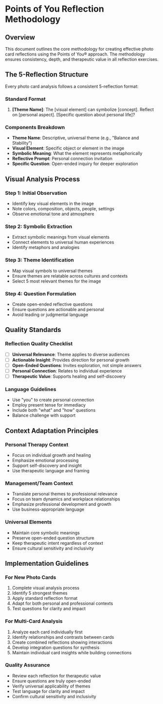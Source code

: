 # Points of You Reflection Methodology

## Overview
This document outlines the core methodology for creating effective photo card reflections using the Points of You® approach. The methodology ensures consistency, depth, and therapeutic value in all reflection exercises.

## The 5-Reflection Structure

Every photo card analysis follows a consistent 5-reflection format:

### Standard Format
1. **[Theme Name]**: The [visual element] can symbolize [concept]. Reflect on [personal aspect]. [Specific question about personal life]?

### Components Breakdown
- **Theme Name**: Descriptive, universal theme (e.g., "Balance and Stability")
- **Visual Element**: Specific object or element in the image
- **Symbolic Meaning**: What the element represents metaphorically
- **Reflective Prompt**: Personal connection invitation
- **Specific Question**: Open-ended inquiry for deeper exploration

## Visual Analysis Process

### Step 1: Initial Observation
- Identify key visual elements in the image
- Note colors, composition, objects, people, settings
- Observe emotional tone and atmosphere

### Step 2: Symbolic Extraction
- Extract symbolic meanings from visual elements
- Connect elements to universal human experiences
- Identify metaphors and analogies

### Step 3: Theme Identification
- Map visual symbols to universal themes
- Ensure themes are relatable across cultures and contexts
- Select 5 most relevant themes for the image

### Step 4: Question Formulation
- Create open-ended reflective questions
- Ensure questions are actionable and personal
- Avoid leading or judgmental language

## Quality Standards

### Reflection Quality Checklist
- [ ] **Universal Relevance**: Theme applies to diverse audiences
- [ ] **Actionable Insight**: Provides direction for personal growth
- [ ] **Open-Ended Questions**: Invites exploration, not simple answers
- [ ] **Personal Connection**: Relates to individual experience
- [ ] **Therapeutic Value**: Supports healing and self-discovery

### Language Guidelines
- Use "you" to create personal connection
- Employ present tense for immediacy
- Include both "what" and "how" questions
- Balance challenge with support

## Context Adaptation Principles

### Personal Therapy Context
- Focus on individual growth and healing
- Emphasize emotional processing
- Support self-discovery and insight
- Use therapeutic language and framing

### Management/Team Context
- Translate personal themes to professional relevance
- Focus on team dynamics and workplace relationships
- Emphasize professional development and growth
- Use business-appropriate language

### Universal Elements
- Maintain core symbolic meanings
- Preserve open-ended question structure
- Keep therapeutic intent regardless of context
- Ensure cultural sensitivity and inclusivity

## Implementation Guidelines

### For New Photo Cards
1. Complete visual analysis process
2. Identify 5 strongest themes
3. Apply standard reflection format
4. Adapt for both personal and professional contexts
5. Test questions for clarity and impact

### For Multi-Card Analysis
1. Analyze each card individually first
2. Identify relationships and contrasts between cards
3. Create combined reflections showing interactions
4. Develop integration questions for synthesis
5. Maintain individual card insights while building connections

### Quality Assurance
- Review each reflection for therapeutic value
- Ensure questions are truly open-ended
- Verify universal applicability of themes
- Test language for clarity and impact
- Confirm cultural sensitivity and inclusivity
